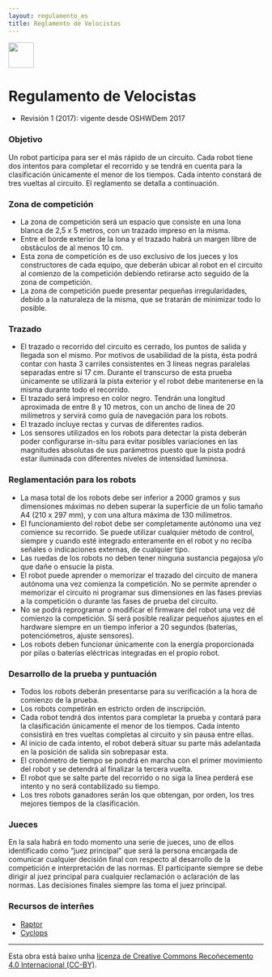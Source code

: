 ```yaml
---
layout: regulamento_es
title: Reglamento de Velocistas
---
```

[<img src="https://upload.wikimedia.org/wikipedia/commons/thumb/6/64/Flag_of_Galicia.svg/300px-Flag_of_Galicia.svg.png" width="50">](velocistas_gl)

# Regulamento de Velocistas

  - Revisión 1 (2017): vigente desde OSHWDem 2017

### Objetivo

Un robot participa para ser el más rápido de un circuito. Cada robot tiene dos
intentos para completar el recorrido y se tendrá en cuenta para la
clasificación únicamente el menor de los tiempos. Cada intento constará de
tres vueltas al circuito. El reglamento se detalla a continuación.

### Zona de competición

- La zona de competición será un espacio que consiste en una lona blanca de
2,5 x 5 metros, con un trazado impreso en la misma. 
- Entre el borde exterior de la lona y el trazado habrá un margen libre de
obstáculos de al menos 10 cm.
- Esta zona de competición es de uso exclusivo de los jueces y los constructores
de cada equipo, que deberán ubicar al robot en el circuito al comienzo de la
competición debiendo retirarse acto seguido de la zona de competición.
- La zona de competición puede presentar pequeñas irregularidades, debido a la
naturaleza de la misma, que se tratarán de minimizar todo lo posible. 

### Trazado

- El trazado o recorrido del circuito es cerrado, los puntos de salida y llegada
son el mismo. Por motivos de usabilidad de la pista, ésta podrá contar con
hasta 3 carriles consistentes en 3 líneas negras paralelas separadas entre sí
17 cm. Durante el transcurso de esta prueba únicamente se utilizará la pista
exterior y el robot debe mantenerse en la misma durante todo el recorrido.
- El trazado será impreso en color negro. Tendrán una longitud aproximada de
entre 8 y 10 metros, con un ancho de línea de 20 milímetros y servirá como
guía de navegación para los robots. 
- El trazado incluye rectas y curvas de diferentes radios.
- Los sensores utilizados en los robots para detectar la pista deberán poder
configurarse in-situ para evitar posibles variaciones en las magnitudes
absolutas de sus parámetros puesto que la pista podrá estar iluminada con
diferentes niveles de intensidad luminosa.

### Reglamentación para los robots

- La masa total de los robots debe ser inferior a 2000 gramos y sus dimensiones
máximas no deben superar la superficie de un folio tamaño A4 (210 x 297 mm), y
con una altura máxima de 130 milímetros.
- El funcionamiento del robot debe ser completamente autónomo una vez comience
su recorrido. Se puede utilizar cualquier método de control, siempre y cuando
esté integrado enteramente en el robot y no reciba señales o indicaciones
externas, de cualquier tipo.
- Las ruedas de los robots no deben tener ninguna sustancia pegajosa y/o que
dañe o ensucie la pista. 
- El robot puede aprender o memorizar el trazado del circuito de manera autónoma
una vez comienza la competición. No se permite aprender o memorizar el
circuito ni programar sus dimensiones en las fases previas a la competición o
durante las fases de prueba del circuito.
- No se podrá reprogramar o modificar el firmware del robot una vez dé comienzo
la competición. Sí será posible realizar pequeños ajustes en el hardware
siempre en un tiempo inferior a 20 segundos (baterías, potenciómetros, ajuste
sensores).
- Los robots deben funcionar únicamente con la energía proporcionada por pilas o
baterías eléctricas integradas en el propio robot.

### Desarrollo de la prueba y puntuación

- Todos los robots deberán presentarse para su verificación a la hora de
comienzo de la prueba.
- Los robots competirán en estricto orden de inscripción.
- Cada robot tendrá dos intentos para completar la prueba y contará para la
clasificación únicamente el menor de los tiempos. Cada intento consistirá en
tres vueltas completas al circuito y sin pausa entre ellas.
- Al inicio de cada intento, el robot deberá situar su parte más adelantada en
la posición de salida sin sobrepasar esta.
- El cronómetro de tiempo se pondrá en marcha con el primer movimiento del robot
y se detendrá al finalizar la tercera vuelta.
- El robot que se salte parte del recorrido o no siga la línea perderá ese
intento y no será contabilizado su tiempo.
- Los tres robots ganadores serán los que obtengan, por orden, los tres mejores
tiempos de la clasificación. 

### Jueces

En la sala habrá en todo momento una serie de jueces, uno de ellos
identificado como “juez principal” que será la persona encargada de comunicar
cualquier decisión final con respecto al desarrollo de la competición e
interpretación de las normas. El participante siempre se debe dirigir al juez
principal para cualquier reclamación o aclaración de las normas.
Las decisiones finales siempre las toma el juez principal.

### Recursos de interñes

  * [Raptor](https://bricolabs.cc/wiki/proyectos/raptor)
  * [Cyclops](https://github.com/Resaj/cyclops-project)


----

Esta obra está baixo unha [licenza de Creative Commons Recoñecemento 4.0 Internacional (CC-BY)](http://creativecommons.org/licenses/by/4.0/).
